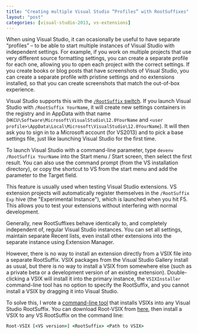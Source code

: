 ```yaml
---
title: "Creating multiple Visual Studio “Profiles” with RootSuffixes"
layout: "post"
categories: [visual-studio-2013, vs-extensions]
---
```


When using Visual Studio, it can ocasionally be useful to have separate “profiles” &ndash; to be able to start multiple instances of Visual Studio with independent settings.  For example, if you work on multiple projects that use very different source formatting settings, you can create a separate profile for each one, allowing you to open each project with the correct settings.  If you create books or blog posts that have screenshots of Visual Studio, you can create a separate profile with pristine settings and no extensions installed, so that you can create screenshots that match the out-of-box experience.

Visual Studio supports this with the [`/RootSuffix` switch](https://msdn.microsoft.com/en-us/library/vstudio/bb166560).  If you launch Visual Studio with `/RootSuffix YourName`, it will create new settings containers in the registry and in AppData with that name (`HKCU\Software\Microsoft\VisualStudio\12.0YourName` and `<user profile>\AppData\Local\Microsoft\VisualStudio\12.0YourName`).  It will then ask you to sign in to a Microsoft account (for VS2013) and to pick a base settings file, just like launching Visual Studio for the first time.

To launch Visual Studio with a command-line parameter, type `devenv /RootSuffix YourName` into the Start menu / Start screen, then select the first result.  You can also use the command prompt (from the VS installation directory), or copy the shortcut to VS from the start menu and add the parameter to the Target field.

This feature is usually used when testing Visual Studio extensions.  VS extension projects will automatically register themselves in the `/RootSuffix Exp` hive (the "Experimental Instance"), which is launched when you hit F5.  This allows you to test your extensions without interfering with normal development.

Generally, new RootSuffixes behave identically to, and completely independent of, regular Visual Studio instances.  You can set all settings, maintain separate Recent lists, even install other extensions into the separate instance using Extension Manager.  

However, there is no way to install an extension directly from a VSIX file into a separate RootSuffix.  VSIX packages from the Visual Studio Gallery install as usual, but there is no way to install a VSIX from somewhere else (such as a private beta or a development version of an existing extension).  Double-clicking a VSIX will install it into the primary instance, the `VSIXInstaller` command-line tool has no option to specify the RootSuffix, and you cannot install a VSIX by dragging it into Visual Studio.

To solve this, I wrote a [command-line tool](https://github.com/SLaks/Root-VSIX) that installs VSIXs into any Visual Studio RootSuffix.  You can download Root-VSIX from [here](https://github.com/SLaks/Root-VSIX/releases), then install a VSIX to any VS RootSuffix on the command line:

```bat
Root-VSIX [<VS version>] <RootSuffix> <Path to VSIX>
```
